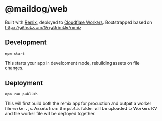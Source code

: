 # @maildog/web

Built with [Remix](https://remix.run/), deployed to [Cloudflare Workers](https://workers.cloudflare.com/). Bootstrapped based on https://github.com/GregBrimble/remix

## Development

```sh
npm start
```

This starts your app in development mode, rebuilding assets on file changes.

## Deployment

```sh
npm run publish
```

This will first build both the remix app for production and output a worker file `worker.js`. Assets from the `public` folder will be uploaded to Workers KV and the worker file will be deployed together.
